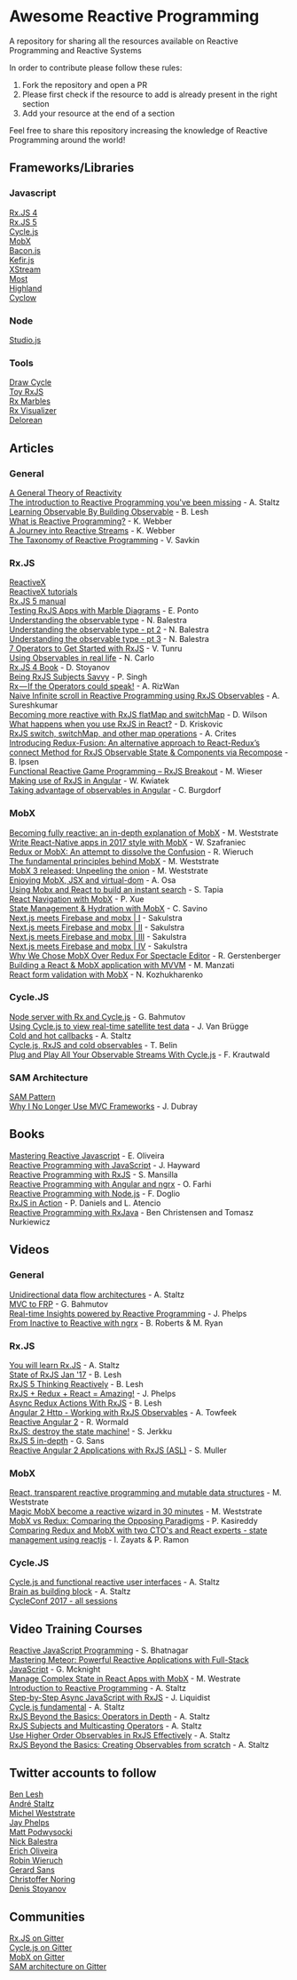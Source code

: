 # Awesome Reactive Programming
A repository for sharing all the resources available on Reactive Programming and Reactive Systems

In order to contribute please follow these rules:
1. Fork the repository and open a PR
2. Please first check if the resource to add is already present in the right section
3. Add your resource at the end of a section

Feel free to share this repository increasing the knowledge of Reactive Programming around the world!   

## Frameworks/Libraries    
### Javascript
[Rx.JS 4](https://github.com/Reactive-Extensions/RxJS)    
[Rx.JS 5](https://github.com/ReactiveX/rxjs)     
[Cycle.js](https://cycle.js.org/)     
[MobX](https://mobx.js.org/)       
[Bacon.js](https://baconjs.github.io/)    
[Kefir.js](https://rpominov.github.io/kefir/)    
[XStream](http://staltz.com/xstream/)    
[Most](https://github.com/cujojs/most)    
[Highland](http://highlandjs.org/)    
[Cyclow](http://cyclow.js.org/)     

### Node
[Studio.js](https://github.com/ericholiveira/studio)     

### Tools
[Draw Cycle](https://github.com/bahmutov/draw-cycle)    
[Toy RxJS](https://github.com/staltz/toy-rx)    
[Rx Marbles](http://rxmarbles.com)     
[Rx Visualizer](https://rxviz.com)       
[Delorean](https://github.com/BrascoJS/delorean)     

## Articles

### General
[A General Theory of Reactivity](https://github.com/kriskowal/gtor)    
[The introduction to Reactive Programming you've been missing](https://gist.github.com/staltz/868e7e9bc2a7b8c1f754) - A. Staltz    
[Learning Observable By Building Observable](https://medium.com/@benlesh/learning-observable-by-building-observable-d5da57405d87) - B. Lesh   
[What is Reactive Programming?](https://blog.redelastic.com/what-is-reactive-programming-bc9fa7f4a7fc) - K. Webber  
[A Journey into Reactive Streams](https://blog.redelastic.com/a-journey-into-reactive-streams-5ee2a9cd7e29https://blog.redelastic.com/a-journey-into-reactive-streams-5ee2a9cd7e29) - K. Webber  
[The Taxonomy of Reactive Programming](https://vsavkin.com/the-taxonomy-of-reactive-programming-d40e2e23dee4?gi=f336f111dfa0) - V. Savkin     

### Rx.JS
[ReactiveX](http://reactivex.io/)    
[ReactiveX tutorials](http://reactivex.io/tutorials.html)    
[Rx.JS 5 manual](http://reactivex.io/rxjs/manual/)    
[Testing RxJS Apps with Marble Diagrams](https://www.ericponto.com/blog/2017/01/08/rxjs-marble-diagram-tests-with-qunit/) - E. Ponto    
[Understanding the observable type](http://nick.balestra.ch/2016/Understanding-the-observable-type/) - N. Balestra   
[Understanding the observable type - pt 2](http://nick.balestra.ch/2016/creating-observables/) - N. Balestra   
[Understanding the observable type - pt 3](http://nick.balestra.ch/2016/composing-observables/) - N. Balestra   
[7 Operators to Get Started with RxJS](https://www.infoq.com/articles/rxjs-get-started-operators) - V. Tunru     
[Using Observables in real life](https://hackernoon.com/using-observables-to-make-our-app-work-with-barcode-scanners-e8a673fba625) - N. Carlo    
[Rx.JS 4 Book](https://xgrommx.github.io/rx-book/index.html) - D. Stoyanov     
[Being RxJS Subjects Savvy](https://medium.com/front-end-hacking/being-rxjs-subjects-savvy-4aec5c8da99e) - P. Singh     
[Rx — If the Operators could speak!](https://medium.freecodecamp.com/rx-if-the-operators-could-speak-58567c4618f1) - A. RizWan     
[Naive Infinite scroll in Reactive Programming using RxJS Observables](https://hackernoon.com/naive-infinite-scroll-in-reactive-programming-using-rxjs-observables-4a605d3146e8) - A. Sureshkumar  
[Becoming more reactive with RxJS flatMap and switchMap](https://medium.com/@w.dave.w/becoming-more-reactive-with-rxjs-flatmap-and-switchmap-ccd3fb7b67fa) - D. Wilson  
[What happens when you use RxJS in React?](https://hackernoon.com/what-happens-when-you-use-rxjs-in-react-11ae5163fc0a) - D. Kriskovic     
[RxJS switch, switchMap, and other map operations](https://medium.com/@ExplosionPills/rxjs-switch-switchmap-and-other-map-operations-e8ccdfb7e5a9) - A. Crites     
[Introducing Redux-Fusion: An alternative approach to React-Redux’s connect Method for RxJS Observable State & Components via Recompose](https://medium.com/@benipsen/introducing-redux-fusion-an-alternative-approach-to-react-reduxs-connect-method-for-rxjs-44248895b47d) - B. Ipsen     
[Functional Reactive Game Programming – RxJS Breakout](https://manu.ninja/functional-reactive-game-programming-rxjs-breakout) - M. Wieser      
[Making use of RxJS in Angular](https://auth0.com/blog/making-use-of-rxjs-angular) - W. Kwiatek     
[Taking advantage of observables in Angular](https://blog.thoughtram.io/angular/2016/01/06/taking-advantage-of-observables-in-angular2.html) - C. Burgdorf         

### MobX
[Becoming fully reactive: an in-depth explanation of MobX](https://medium.com/@mweststrate/becoming-fully-reactive-an-in-depth-explanation-of-mobservable-55995262a254) - M. Weststrate    
[Write React-Native apps in 2017 style with MobX](https://blog.callstack.io/write-react-native-apps-in-2017-style-with-mobx-e2dffc209fcb) - W. Szafraniec  
[Redux or MobX: An attempt to dissolve the Confusion](https://www.robinwieruch.de/redux-mobx-confusion/?utm_content=buffer8e86e&utm_medium=social&utm_source=twitter.com&utm_campaign=buffer) - R. Wieruch     
[The fundamental principles behind MobX](https://hackernoon.com/the-fundamental-principles-behind-mobx-7a725f71f3e8) - M. Weststrate        
[MobX 3 released: Unpeeling the onion](https://medium.com/@mweststrate/mobx-3-released-unpeeling-the-onion-ca877382f443) - M. Weststrate  
[Enjoying MobX, JSX and virtual-dom](https://medium.com/@botverse/enjoying-mobx-jsx-and-virtual-dom-621dcc2a2bd5) - A. Osa  
[Using Mobx and React to build an instant search](https://sergiotapia.me/using-mobx-and-react-to-build-an-instant-search-3eae1dd20cbd) - S. Tapia     
[React Navigation with MobX](https://medium.com/@pxue/react-navigation-with-mobx-2064fcdaa25b) - P. Xue     
[State Management & Hydration with MobX](https://medium.com/@foxhound87/state-management-hydration-with-mobx-we-must-react-ep-05-1922a72453c6) - C. Savino    
[Next.js meets Firebase and mobx | I](https://blog.mvp-space.com/next-js-meets-firebase-and-mobx-b3ae90d5b879) - Sakulstra     
[Next.js meets Firebase and mobx | II](https://blog.mvp-space.com/next-js-meets-firebase-and-mobx-ii-f89a6bbe7521) - Sakulstra     
[Next.js meets Firebase and mobx | III](https://blog.mvp-space.com/next-js-meets-firebase-and-mobx-iii-1da7cefa9d25) - Sakulstra     
[Next.js meets Firebase and mobx | IV](https://blog.mvp-space.com/next-js-meets-firebase-and-mobx-iv-903b3022d0b4) - Sakulstra       
[Why We Chose MobX Over Redux For Spectacle Editor](https://formidable.com/blog/2016/06/02/why-we-chose-mobx-over-redux-for-spectacle-editor/) - R. Gerstenberger      
[Building a React & MobX application with MVVM](https://medium.com/react-weekly/building-a-react-mobx-application-with-mvvm-ec0b3e3c8786) - M. Manzati      
[React form validation with MobX](https://medium.com/@KozhukharenkoN/react-form-validation-with-mobx-8ce00233ae27) - N. Kozhukharenko       

### Cycle.JS
[Node server with Rx and Cycle.js](https://glebbahmutov.com/blog/node-server-with-rx-and-cycle/) - G. Bahmutov    
[Using Cycle.js to view real-time satellite test data](http://futurice.com/blog/using-cycle-dot-js-to-view-real-time-satellite-test-data) - J. Van Brügge    
[Cold and hot callbacks](http://staltz.com/cold-and-hot-callbacks.html) - A. Staltz     
[Cycle.js, RxJS and cold observables](http://blog.thomasbelin.fr/p/cyclejs-rx-newbie-trap/) - T. Belin  
[Plug and Play All Your Observable Streams With Cycle.js](https://medium.com/@fkrautwald/plug-and-play-all-your-observable-streams-with-cycle-js-e543fc287872) - F. Krautwald

### SAM Architecture
[SAM Pattern](http://sam.js.org/)    
[Why I No Longer Use MVC Frameworks](https://www.infoq.com/articles/no-more-mvc-frameworks) - J. Dubray   


## Books     
[Mastering Reactive Javascript](https://www.packtpub.com/web-development/mastering-reactive-javascript) - E. Oliveira     
[Reactive Programming with JavaScript](https://www.packtpub.com/application-development/reactive-programming-javascript) - J. Hayward     
[Reactive Programming with RxJS](https://pragprog.com/book/smreactjs/reactive-programming-with-rxjs) - S. Mansilla    
[Reactive Programming with Angular and ngrx](http://www.apress.com/gb/book/9781484226193) - O. Farhi   
[Reactive Programming with Node.js](http://www.apress.com/gb/book/9781484221518) - F. Doglio    
[RxJS in Action](https://www.manning.com/books/rxjs-in-action) - P. Daniels and L. Atencio    
[Reactive Programming with RxJava](http://shop.oreilly.com/product/0636920042228.do) - Ben Christensen and Tomasz Nurkiewicz

## Videos
### General
[Unidirectional data flow architectures](https://www.youtube.com/watch?v=1c6XiQsnh_U&t=1s) - A. Staltz    
[MVC to FRP](https://www.youtube.com/watch?v=-PCq4pXaDZw) - G. Bahmutov   
[Real-time Insights powered by Reactive Programming](https://www.youtube.com/watch?v=uODxUJ5Jwis) - J. Phelps    
[From Inactive to Reactive with ngrx](https://www.youtube.com/watch?v=cyaAhXHhxgk) - B. Roberts & M. Ryan     

### Rx.JS
[You will learn Rx.JS](https://www.youtube.com/watch?v=uQ1zhJHclvs) - A. Staltz   
[State of RxJS Jan '17](https://www.youtube.com/watch?v=7DE37wK0d9I) - B. Lesh    
[RxJS 5 Thinking Reactively](https://www.youtube.com/watch?v=3LKMwkuK0ZE) - B. Lesh    
[RxJS + Redux + React = Amazing!](https://www.youtube.com/watch?v=AslncyG8whg) - J. Phelps    
[Async Redux Actions With RxJS](https://www.youtube.com/watch?v=sF5-V-Szo0c) - B. Lesh   
[Angular 2 Http - Working with RxJS Observables](https://www.youtube.com/watch?v=BzmuEhBc3yk) - A. Towfeek  
[Reactive Angular 2](https://www.oreilly.com/learning/reactive-angular-2?utm_source=oreilly&utm_medium=newsite&utm_campaign=web-trends-on-our-radar-in-2017) - R. Wormald    
[RxJS: destroy the state machine!](https://www.youtube.com/watch?v=1abiJ9VBsDc) - S. Jerkku    
[RxJS 5 in-depth](https://www.youtube.com/watch?v=KTlay8cZdAk) - G. Sans    
[Reactive Angular 2 Applications with RxJS (ASL)](https://www.youtube.com/watch?v=YiDrd1GLpxc) - S. Muller   

### MobX
[React, transparent reactive programming and mutable data structures](https://youtu.be/FEwLwiizlk0) - M. Weststrate    
[Magic MobX become a reactive wizard in 30 minutes](https://www.youtube.com/watch?v=TfxfRkNCnmk) - M. Weststrate    
[MobX vs Redux: Comparing the Opposing Paradigms](https://www.youtube.com/watch?v=76FRrbY18Bs) - P. Kasireddy     
[Comparing Redux and MobX with two CTO's and React experts - state management using reactjs](https://www.youtube.com/watch?v=ZGVwMkrL2n0) - I. Zayats & P. Ramon         

### Cycle.JS
[Cycle.js and functional reactive user interfaces](https://www.youtube.com/watch?v=uNZnftSksYg) - A. Staltz    
[Brain as building block](https://www.youtube.com/watch?v=1ToJ7cxb1R8) - A. Staltz    
[CycleConf 2017 - all sessions](https://vimeo.com/album/4578937)      

## Video Training Courses    
[Reactive JavaScript Programming](https://www.packtpub.com/application-development/reactive-javascript-programming-video) - S. Bhatnagar     
[Mastering Meteor: Powerful Reactive Applications with Full-Stack JavaScript](https://www.packtpub.com/web-development/mastering-meteor-powerful-reactive-applications-full-stack-javascript-video) - G. Mcknight     
[Manage Complex State in React Apps with MobX](https://egghead.io/courses/manage-complex-state-in-react-apps-with-mobx) - M. Westrate    
[Introduction to Reactive Programming](https://egghead.io/courses/introduction-to-reactive-programming) - A. Staltz    
[Step-by-Step Async JavaScript with RxJS](https://egghead.io/courses/step-by-step-async-javascript-with-rxjs) - J. Liquidist    
[Cycle.js fundamental](https://egghead.io/courses/cycle-js-fundamentals) - A. Staltz   
[RxJS Beyond the Basics: Operators in Depth](https://egghead.io/courses/rxjs-beyond-the-basics-operators-in-depth) - A. Staltz    
[RxJS Subjects and Multicasting Operators](https://egghead.io/courses/rxjs-subjects-and-multicasting-operators) - A. Staltz    
[Use Higher Order Observables in RxJS Effectively](https://egghead.io/courses/use-higher-order-observables-in-rxjs-effectively) - A. Staltz    
[RxJS Beyond the Basics: Creating Observables from scratch](https://egghead.io/courses/rxjs-beyond-the-basics-creating-observables-from-scratch) - A. Staltz    


## Twitter accounts to follow
[Ben Lesh](https://twitter.com/BenLesh)   
[André Staltz](https://twitter.com/andrestaltz)    
[Michel Weststrate](https://twitter.com/mweststrate)  
[Jay Phelps](https://twitter.com/_jayphelps)      
[Matt Podwysocki](https://twitter.com/mattpodwysocki)     
[Nick Balestra](https://twitter.com/nickbalestra)   
[Erich Oliveira](https://twitter.com/Oliveira_Erich)    
[Robin Wieruch](https://twitter.com/rwieruch)     
[Gerard Sans](https://twitter.com/gerardsans)    
[Christoffer Noring](https://twitter.com/chris_noring)    
[Denis Stoyanov](https://twitter.com/xgrommx)    

## Communities  
[Rx.JS on Gitter](https://gitter.im/Reactive-Extensions/RxJS?utm_source=share-link&utm_medium=link&utm_campaign=share-link)   
[Cycle.js on Gitter](https://gitter.im/cyclejs/cyclejs?utm_source=share-link&utm_medium=link&utm_campaign=share-link)     
[MobX on Gitter](https://gitter.im/mobxjs/mobx?utm_source=share-link&utm_medium=link&utm_campaign=share-link)    
[SAM architecture on Gitter](https://gitter.im/jdubray/sam-architecture?utm_source=share-link&utm_medium=link&utm_campaign=share-link)    
